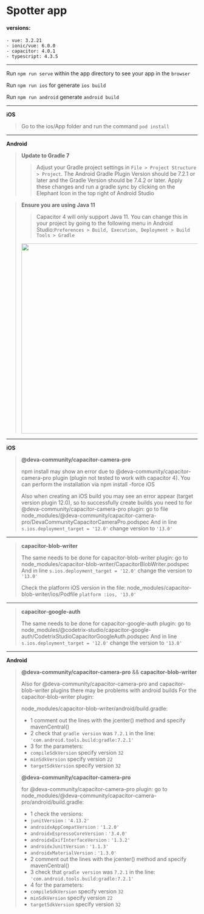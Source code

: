 # Spotter app

#### versions:
```
- vue: 3.2.21
- ionic/vue: 6.0.0
- capacitor: 4.0.1
- typescript: 4.3.5
```
---------------	
Run ```npm run serve``` within the app directory to see your app in the ```browser```

Run ```npm run ios``` for generate ```ios build```

Run ```npm run android``` generate ```android build```

---------------
**iOS**

> Go to the ios/App folder and run the command
``` pod install ```

---------------
**Android**

>**Update to Gradle 7**
>>Adjust your Gradle project settings in ```File > Project Structure > Project```. The Android Gradle Plugin Version should be 7.2.1 or later and the Gradle Version should be 7.4.2 or later. Apply these changes and run a gradle sync by clicking on the Elephant Icon in the top right of Android Studio

>**Ensure you are using Java 11**
>>Capacitor 4 will only support Java 11. You can change this in your project by going to the following menu in Android Studio:```Preferences > Build, Execution, Deployment > Build Tools > Gradle```
><img src="https://capacitorjs.com/docs/assets/images/android-java-11-3a689fb5f10e972db655982aa0e8c0eb.png" width="500">

---------------
**iOS**
>**@deva-community/capacitor-camera-pro**
>
> npm install may show an error due to @deva-community/capacitor-camera-pro plugin (plugin not tested to work with capacitor 4).
You can perform the installation via npm install -force iOS
>
> Also when creating an iOS build you may see an error appear (target version plugin 12.0), so to successfully create builds you need to
for @deva-community/capacitor-camera-pro plugin: go to file node_modules/@deva-community/capacitor-camera-pro/DevaCommunityCapacitorCameraPro.podspec
And in line ```s.ios.deployment_target = '12.0'``` change version to ```'13.0'```
---------------
>**capacitor-blob-writer**
> 
> The same needs to be done for capacitor-blob-writer plugin: go to node_modules/capacitor-blob-writer/CapacitorBlobWriter.podspec
And in line ```s.ios.deployment_target = '12.0'``` change the version to ```'13.0'```
>
> Check the platform iOS version in the file: node_modules/capacitor-blob-writer/ios/Podfile
```platform :ios, '13.0'```
---------------
>**capacitor-google-auth**
> 
> The same needs to be done for capacitor-google-auth plugin: go to node_modules/@codetrix-studio/capacitor-google-auth/CodetrixStudioCapacitorGoogleAuth.podspec
And in line ```s.ios.deployment_target = '12.0'``` change the version to ```'13.0'```
>

---------------

**Android**
>**@deva-community/capacitor-camera-pro** && **capacitor-blob-writer**
>
> Also for @deva-community/capacitor-camera-pro and capacitor-blob-writer plugins there may be problems with android builds
> For the capacitor-blob-writer plugin:
>
> node_modules/capacitor-blob-writer/android/build.gradle:
> - 1 comment out the lines with the jcenter() method and specify mavenCentral()
> - 2 check that ```gradle version``` was ```7.2.1``` in the line: ```'com.android.tools.build:gradle:7.2.1'```
> - 3 for the parameters: 
>  - ```compileSdkVersion``` specify version ```32```
>  - ```minSdkVersion``` specify version ```22```
>  - ```targetSdkVersion``` specify version ```32```
>
> **@deva-community/capacitor-camera-pro**
> 
> for @deva-community/capacitor-camera-pro plugin: go to node_modules/@deva-community/capacitor-camera-pro/android/build.gradle:
> - 1 check the versions: 
>  - ```junitVersion``` : ```'4.13.2' ```
>  - ```androidxAppCompatVersion``` : ```'1.2.0' ```
>  - ```androidxEspressoCoreVersion``` : ```'3.4.0'```
>  - ```androidxExifInterfaceVersion``` : ```'1.3.2'```
>  - ```androidxJunitVersion``` : ```'1.1.3'```
>  - ```androidxMaterialVersion``` : ```'1.3.0'```
> - 2 comment out the lines with the jcenter() method and specify mavenCentral()
> - 3 check that ```gradle version``` was ```7.2.1``` in the line: ```'com.android.tools.build:gradle:7.2.1'```
> - 4 for the parameters:
>  - ```compileSdkVersion``` specify version ```32```
>  - ```minSdkVersion``` specify version ```22```
>  - ```targetSdkVersion``` specify version ```32```
